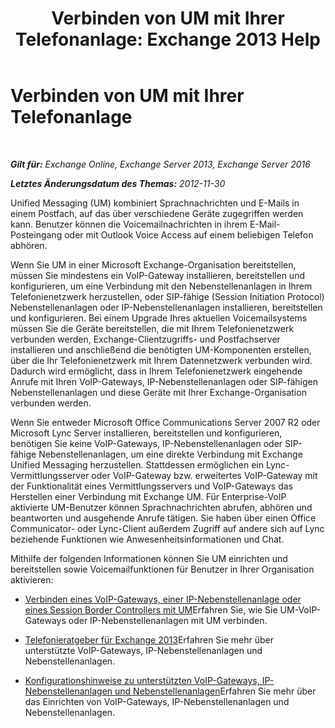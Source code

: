 ﻿---
title: 'Verbinden von UM mit Ihrer Telefonanlage: Exchange 2013 Help'
TOCTitle: Verbinden von UM mit Ihrer Telefonanlage
ms:assetid: 92c3e029-f732-4d6d-b147-2b3006d5f088
ms:mtpsurl: https://technet.microsoft.com/de-de/library/JJ673544(v=EXCHG.150)
ms:contentKeyID: 50554878
ms.date: 04/24/2018
mtps_version: v=EXCHG.150
ms.translationtype: HT
---

# Verbinden von UM mit Ihrer Telefonanlage

 

_**Gilt für:** Exchange Online, Exchange Server 2013, Exchange Server 2016_

_**Letztes Änderungsdatum des Themas:** 2012-11-30_

Unified Messaging (UM) kombiniert Sprachnachrichten und E-Mails in einem Postfach, auf das über verschiedene Geräte zugegriffen werden kann. Benutzer können die Voicemailnachrichten in ihrem E-Mail-Posteingang oder mit Outlook Voice Access auf einem beliebigen Telefon abhören.

Wenn Sie UM in einer Microsoft Exchange-Organisation bereitstellen, müssen Sie mindestens ein VoIP-Gateway installieren, bereitstellen und konfigurieren, um eine Verbindung mit den Nebenstellenanlagen in Ihrem Telefonienetzwerk herzustellen, oder SIP-fähige (Session Initiation Protocol) Nebenstellenanlagen oder IP-Nebenstellenanlagen installieren, bereitstellen und konfigurieren. Bei einem Upgrade Ihres aktuellen Voicemailsystems müssen Sie die Geräte bereitstellen, die mit Ihrem Telefonienetzwerk verbunden werden, Exchange-Clientzugriffs- und Postfachserver installieren und anschließend die benötigten UM-Komponenten erstellen, über die Ihr Telefonienetzwerk mit Ihrem Datennetzwerk verbunden wird. Dadurch wird ermöglicht, dass in Ihrem Telefonienetzwerk eingehende Anrufe mit Ihren VoIP-Gateways, IP-Nebenstellenanlagen oder SIP-fähigen Nebenstellenanlagen und diese Geräte mit Ihrer Exchange-Organisation verbunden werden.

Wenn Sie entweder Microsoft Office Communications Server 2007 R2 oder Microsoft Lync Server installieren, bereitstellen und konfigurieren, benötigen Sie keine VoIP-Gateways, IP-Nebenstellenanlagen oder SIP-fähige Nebenstellenanlagen, um eine direkte Verbindung mit Exchange Unified Messaging herzustellen. Stattdessen ermöglichen ein Lync-Vermittlungsserver oder VoIP-Gateway bzw. erweitertes VoIP-Gateway mit der Funktionalität eines Vermittlungsservers und VoIP-Gateways das Herstellen einer Verbindung mit Exchange UM. Für Enterprise-VoIP aktivierte UM-Benutzer können Sprachnachrichten abrufen, abhören und beantworten und ausgehende Anrufe tätigen. Sie haben über einen Office Communicator- oder Lync-Client außerdem Zugriff auf andere sich auf Lync beziehende Funktionen wie Anwesenheitsinformationen und Chat.

Mithilfe der folgenden Informationen können Sie UM einrichten und bereitstellen sowie Voicemailfunktionen für Benutzer in Ihrer Organisation aktivieren:

  - [Verbinden eines VoIP-Gateways, einer IP-Nebenstellenanlage oder eines Session Border Controllers mit UM](connect-a-voip-gateway-ip-pbx-or-session-border-controller-to-um-exchange-2013-help.md)Erfahren Sie, wie Sie UM-VoIP-Gateways oder IP-Nebenstellenanlagen mit UM verbinden.

  - [Telefonieratgeber für Exchange 2013](https://review.docs.microsoft.com/de-de/exchange/voice-mail-unified-messaging/telephone-system-integration-with-um/telephony-advisor-for-exchange-2013)Erfahren Sie mehr über unterstützte VoIP-Gateways, IP-Nebenstellenanlagen und Nebenstellenanlagen.

  - [Konfigurationshinweise zu unterstützten VoIP-Gateways, IP-Nebenstellenanlagen und Nebenstellenanlagen](https://review.docs.microsoft.com/de-de/exchange/voice-mail-unified-messaging/set-up-client-voice-mail-features/protected-voice-mail-procedures)Erfahren Sie mehr über das Einrichten von VoIP-Gateways, IP-Nebenstellenanlagen und Nebenstellenanlagen.

